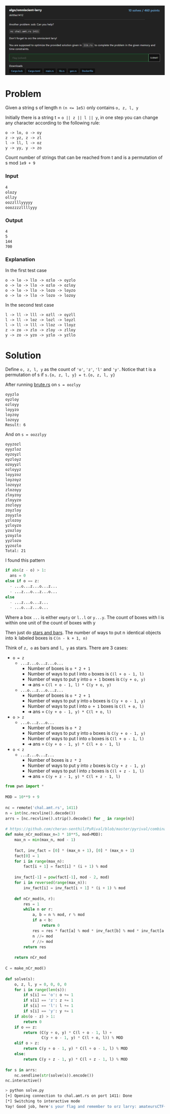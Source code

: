 ![](./omniscient-larry.png)

# Problem

Given a string s of length n `(n <= 1e5)` only contains `o, z, l, y`

Initially there is a string t = `o || z || l || y`, in one step you can change any character according to the following rule:

```
o -> lo, o -> oy
z -> yz, z -> zl
l -> ll, l -> oz
y -> yy, y -> zo
```
Count number of strings that can be reached from t and is a permutation of s mod `1e9 + 9`

### Input

```
4
olozy
ollzy
oozzlllyyyyy
ooozzzzllllyyy
```

### Output

```
4
5
144
700
```

### Explanation

In the first test case

```
o -> lo -> llo -> ozlo -> oyzlo
o -> lo -> llo -> ozlo -> ozloy
o -> lo -> llo -> lozo -> loyzo
o -> lo -> llo -> lozo -> lozoy
```

In the second test case
```
l -> ll -> lll -> ozll -> oyzll
l -> ll -> loz -> lozl -> loyzl
l -> ll -> lll -> lloz -> lloyz
z -> zo -> zlo -> zloy -> zlloy
y -> zo -> yzo -> yzlo -> yzllo
```

# Solution

Define `o, z, l, y` as the count of `'o'`, `'z'`, `'l'` and `'y'`.  Notice that t is a permutation of s if `s.{o, z, l, y} = t.{o, z, l, y}`

After running [brute.rs](./brute.rs) on `s = oozlyy`

```
oyyzlo
oyzloy
ozloyy
loyyzo
loyzoy
lozoyy
Result: 6
```

And on `s = oozzlyy`
```
oyyzozl
oyyzloz
oyzoyzl
oyzloyz
ozoyyzl
ozloyyz
loyyzoz
loyzoyz
lozoyyz
zlozoyy
zloyzoy
zloyyzo
zozloyy
zoyzloy
zoyyzlo
yzlozoy
yzloyzo
yzozloy
yzoyzlo
yyzlozo
yyzozlo
Total: 21
```

I found this pattern

```py
if abs(z - o) > 1:
  ans = 0
else if o == z:
  - ...o...z...o...z...
  - ...z...o...z...o...
else
  - ...z...o...z...
  - ...o...z...o...
```

Where a box `...` is either `empty` or `l..l` or `y...y`. The count of boxes with l is within one unit of the count of boxes with y

Then just do [stars and bars](https://cp-algorithms.com/combinatorics/stars_and_bars.html). The number of ways to put n  identical objects into  k  labeled boxes is `C(n - k + 1, n)`

Think of `z, o` as bars and `l, y` as stars. There are 3 cases:

- `o = z`
    - `...z...o...z...o...`
        - Number of boxes is `o * 2 + 1`
        - Number of ways to put l into `o` boxes is `C(l + o - 1, l)`
        - Number of ways to put y into `o + 1` boxes is `C(y + o, y)`
        - ➜ ans = `C(l + o - 1, l) * C(y + o, y)`
    - `...o...z...o...z...`
        - Number of boxes is `o * 2 + 1`
        - Number of ways to put y into `o` boxes is `C(y + o - 1, y)`
        - Number of ways to put l into `o + 1` boxes is `C(l + o, l)`
        - ➜ ans = `C(y + o - 1, y) * C(l + o, l)`
- `o > z`
    - `...o...z...o...`
        - Number of boxes is `o * 2`
        - Number of ways to put y into `o` boxes is `C(y + o - 1, y)`
        - Number of ways to put l into `o` boxes is `C(l + o - 1, l)`
        - ➜ ans = `C(y + o - 1, y) * C(l + o - 1, l)`
- `o < z`
    - `...z...o...z...`
        - Number of boxes is `z * 2`
        - Number of ways to put y into `z` boxes is `C(y + z - 1, y)`
        - Number of ways to put l into `z` boxes is `C(l + z - 1, l)`
        - ➜ ans = `C(y + z - 1, y) * C(l + z - 1, l)`

```py
from pwn import *

MOD = 10**9 + 9

nc = remote('chal.amt.rs', 1411)
n = int(nc.recvline().decode())
arrs = [nc.recvline().strip().decode() for _ in range(n)]

# https://github.com/cheran-senthil/PyRival/blob/master/pyrival/combinatorics/nCr_mod.py
def make_nCr_mod(max_n=3 * 10**5, mod=MOD):
    max_n = min(max_n, mod - 1)

    fact, inv_fact = [0] * (max_n + 1), [0] * (max_n + 1)
    fact[0] = 1
    for i in range(max_n):
        fact[i + 1] = fact[i] * (i + 1) % mod

    inv_fact[-1] = pow(fact[-1], mod - 2, mod)
    for i in reversed(range(max_n)):
        inv_fact[i] = inv_fact[i + 1] * (i + 1) % mod

    def nCr_mod(n, r):
        res = 1
        while n or r:
            a, b = n % mod, r % mod
            if a < b:
                return 0
            res = res * fact[a] % mod * inv_fact[b] % mod * inv_fact[a - b] % mod
            n //= mod
            r //= mod
        return res

    return nCr_mod

C = make_nCr_mod()

def solve(s):
    o, z, l, y = 0, 0, 0, 0
    for i in range(len(s)):
        if s[i] == 'o': o += 1
        if s[i] == 'z': z += 1
        if s[i] == 'l': l += 1
        if s[i] == 'y': y += 1
    if abs(o - z) > 1:
        return 0
    if o == z:
        return (C(y + o, y) * C(l + o - 1, l) +
                C(y + o - 1, y) * C(l + o, l)) % MOD
    elif o > z:
        return C(y + o - 1, y) * C(l + o - 1, l) % MOD
    else:
        return C(y + z - 1, y) * C(l + z - 1, l) % MOD

for s in arrs:
    nc.sendline(str(solve(s)).encode())
nc.interactive()

```

```sh
> python solve.py
[+] Opening connection to chal.amt.rs on port 1411: Done
[*] Switching to interactive mode
Yay! Good job, here's your flag and remember to orz larry: amateursCTF{orz-larry-how-is-larry-so-orz-5318bfae97e201a66dc12069058e1b11d971ac7b24a8c87b2aec826dd39098d4}
```